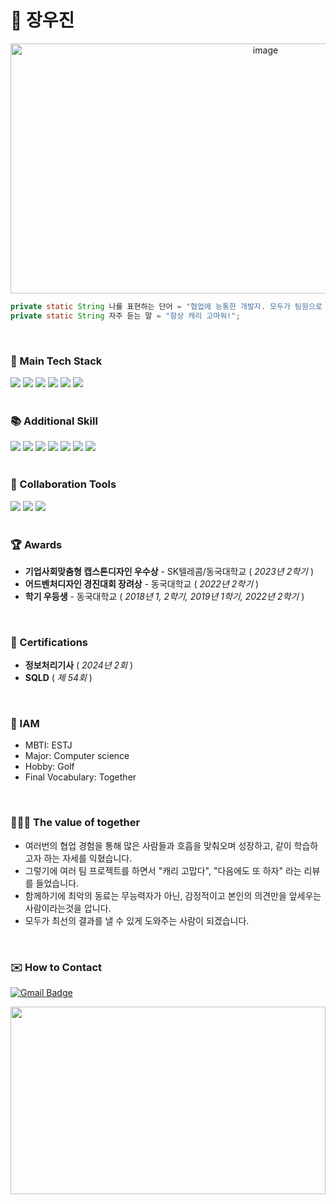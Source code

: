 # 🌱 장우진
<div align=center>
<img src="https://github.com/user-attachments/assets/bb7a488a-47f5-429b-a89e-38bc9a48045c" alt="image" width="800" height="400">
</div>

```java
private static String 나를 표현하는 단어 = "협업에 능통한 개발자. 모두가 팀원으로 뽑고싶은 사람.";
private static String 자주 듣는 말 = "항상 캐리 고마워!";
```

<br>

### 🚀 Main Tech Stack
<div>
<img src="https://img.shields.io/badge/Java-007396?style=flat-square&logo=Java&logoColor=white"/>
<img src="https://img.shields.io/badge/Spring%20Boot-6DB33F?style=flat-square&logo=Spring%20Boot&logoColor=white"/>
<img src="https://img.shields.io/badge/Spring%20Data%20JPA-6DB33F?style=flat-square&logo=Spring%20Data%20JPA&logoColor=white"/>
<img src="https://img.shields.io/badge/MySQL-4479A1?style=flat-square&logo=MySQL&logoColor=white"/>
<img src="https://img.shields.io/badge/Swagger-6FCE45?style=flat-square&logo=swagger&logoColor=white"/>
<img src="https://img.shields.io/badge/AWS-232F3E?style=flat-square&logo=amazon-aws&logoColor=white"/>
</div>

<br>
  
### 📚 Additional Skill
<div>
<img src="https://img.shields.io/badge/JavaScript-F7DF1E?style=flat-square&logo=JavaScript&logoColor=black"/>
<img src="https://img.shields.io/badge/React-61DAFB?style=flat-square&logo=React&logoColor=white"/>
<img src="https://img.shields.io/badge/Python-3776AB?style=flat-square&logo=Python&logoColor=white"/>
<img src="https://img.shields.io/badge/Django-092E20?style=flat-square&logo=Django&logoColor=white"/>
<img src="https://img.shields.io/badge/FastAPI-009688?style=flat-square&logo=FastAPI&logoColor=white"/>
<img src="https://img.shields.io/badge/OpenAI-412991?style=flat-square&logo=OpenAI&logoColor=white"/>
<img src="https://img.shields.io/badge/NLP-008080?style=flat-square&logo=NLP&logoColor=white"/>
</div>


<br>

###  🤝 Collaboration Tools
<div>
<img src="https://img.shields.io/badge/Notion-FFFFFF?style=flat-square&logo=notion&logoColor=black"/>
<img src="https://img.shields.io/badge/Slack-4A154B?style=flat-square&logo=slack&logoColor=white"/>
<img src="https://img.shields.io/badge/GitHub-181717?style=flat-square&logo=github&logoColor=white"/>
</div>

<br>

### 🏆 Awards
- **기업사회맞춤형 캡스톤디자인 우수상** - SK텔레콤/동국대학교 ( _2023년 2학기_ )
- **어드벤처디자인 경진대회 장려상** - 동국대학교 ( _2022년 2학기_ )
- **학기 우등생** - 동국대학교 ( _2018년 1, 2학기, 2019년 1학기, 2022년 2학기_ )

<br>

### 📜 Certifications
- **정보처리기사** ( _2024년 2회_ )
- **SQLD** ( _제 54회_ )
  
<br>

### 🐸 IAM
- MBTI: ESTJ
- Major: Computer science
- Hobby: Golf
- Final Vocabulary: Together

<br>

### 🧑‍🤝‍🧑 The value of together

- 여러번의 협업 경험을 통해 많은 사람들과 호흡을 맞춰오며 성장하고, 같이 학습하고자 하는 자세를 익혔습니다.
- 그렇기에 여러 팀 프로젝트를 하면서 "캐리 고맙다", "다음에도 또 하자" 라는 리뷰를 들었습니다.
- 함께하기에 최악의 동료는 무능력자가 아닌, 감정적이고 본인의 의견만을 앞세우는 사람이라는것을 압니다.
- 모두가 최선의 결과를 낼 수 있게 도와주는 사람이 되겠습니다.

<br>

### ✉️ How to Contact
[![Gmail Badge](https://img.shields.io/badge/-jangwoojin1@gmail.com-D14836?style=flat-square&logo=Gmail&logoColor=white&link=mailto:jangwoojin1@gmail.com)](mailto:jangwoojin1@gmail.com)


<a href="https://github.com/devxb/gitanimals">
<img
  src="https://render.gitanimals.org/farms/JangWooJin1"
  width="100%"
  height="300"
/>
</a>
